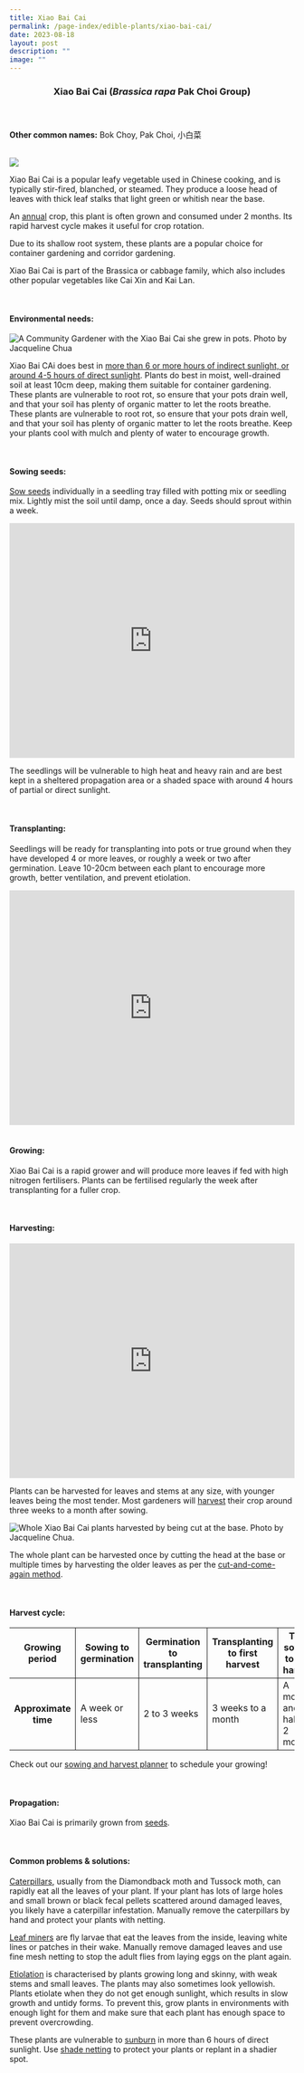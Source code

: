 ```yaml
---
title: Xiao Bai Cai
permalink: /page-index/edible-plants/xiao-bai-cai/
date: 2023-08-18
layout: post
description: ""
image: ""
---
```

<header> 
	<h3>Xiao Bai Cai (<em>Brassica rapa</em> Pak Choi Group)</h3> 
</header> 
 
<section> 
	<p><strong>Other common names:</strong> Bok Choy, Pak Choi, 小白菜</p> 
	<br> 
</section> 
 
<section> 
	<img src="/images/Plants/XiaoBaiCai_JacChua%20(1).jpg"> 
	<p>Xiao Bai Cai is a popular leafy vegetable used in Chinese cooking, and is typically stir-fired, blanched, or steamed. They produce a loose head of leaves with thick leaf stalks that light green or whitish near the base.</p>
	<p>An <a href="/learn-more-about-gardening/glossary/#a">annual</a> crop, this plant is often grown and consumed under 2 months. Its rapid harvest cycle makes it useful for crop rotation.</p>
	<p>Due to its shallow root system, these plants are a popular choice for container gardening and corridor gardening.</p>
	<p>Xiao Bai Cai is part of the Brassica or cabbage family, which also includes other popular vegetables like Cai Xin and Kai Lan.</p>
  <br> 
</section> 
 
<section> 
  <h4>Environmental needs:</h4> 
		<img title="A Community Gardener with the Xiao Bai Cai she grew in pots. Photo by Jacqueline Chua" src="/images/Gardeners/Harvesting%20(12).jpg">
		<p> Xiao Bai CAi does best in <a href="/page-index/horticulture-techniques/gauging-light/">more than 6 or more hours of indirect sunlight, or around 4-5 hours of direct sunlight</a>. Plants do best in moist, well-drained soil at least 10cm deep, making them suitable for container gardening. These plants are vulnerable to root rot, so ensure that your pots drain well, and that your soil has plenty of organic matter to let the roots breathe. These plants are vulnerable to root rot, so ensure that your pots drain well, and that your soil has plenty of organic matter to let the roots breathe. Keep your plants cool with mulch and plenty of water to encourage growth.</p> 
	<br> 
</section> 
 
<section> 
  <h4>Sowing seeds:</h4> 
		<p><a href="https://staging.dmhtu0pi4p9u7.amplifyapp.com/page-index/horticulture-techniques/propagatingseed/">Sow seeds</a> individually in a seedling tray filled with potting mix or seedling mix. Lightly mist the soil until damp, once a day. Seeds should sprout within a week.</p> 
		<iframe width="100%" height="415" src="https://www.youtube.com/embed/x7J87wY7U6s" title="YouTube video player" frameborder="0" allow="accelerometer; autoplay; clipboard-write; encrypted-media; gyroscope; picture-in-picture; web-share" allowfullscreen=""></iframe>	<br>
		<p>The seedlings will be vulnerable to high heat and heavy rain and are best kept in a sheltered propagation area or a shaded space with around 4 hours of partial or direct sunlight.</p>
	<br> 
</section> 
 
<section> 
  <h4>Transplanting:</h4> 
		<p>Seedlings will be ready for transplanting into pots or true ground when they have developed 4 or more leaves, or roughly a week or two after germination. Leave 10-20cm between each plant to encourage more growth, better ventilation, and prevent etiolation.</p> 
		<iframe allowfullscreen="" allow="accelerometer; autoplay; clipboard-write; encrypted-media; gyroscope; picture-in-picture; web-share" frameborder="0" title="YouTube video player" src="https://www.youtube.com/embed/lItBHYjyrKg" height="415" width="100%"></iframe><br>
	<br>
</section>
 
<section> 
  <h4>Growing:</h4> 
		<p>Xiao Bai Cai is a rapid grower and will produce more leaves if fed with high nitrogen fertilisers. Plants can be fertilised regularly the week after transplanting for a fuller crop.</p> 
	<br> 
</section> 
 
<section> 
  <h4>Harvesting:</h4> 
			<iframe allowfullscreen="" allow="accelerometer; autoplay; clipboard-write; encrypted-media; gyroscope; picture-in-picture; web-share" frameborder="0" title="YouTube video player" src="https://www.youtube.com/embed/f_Uoug7ZSeg" height="415" width="100%"></iframe><br>
		<p>Plants can be harvested for leaves and stems at any size, with younger leaves being the most tender. Most gardeners will <a href="/page-index/horticulture-techniques/harvesting-hygiene/">harvest</a> their crop around three weeks to a month after sowing.</p> 
		<img title="Whole Xiao Bai Cai plants harvested by being cut at the base. Photo by Jacqueline Chua." src="/images/Horti%20techniques/HarvestingVeg_JacChua.jpg">
	<p>The whole plant can be harvested once by cutting the head at the base or multiple times by harvesting the older leaves as per the <a href="https://staging.dmhtu0pi4p9u7.amplifyapp.com/page-index/horticulture-techniques/cut-and-come-again/">cut-and-come-again method</a>.</p> 
	<br>
</section> 
 
<section> 
	<h4>Harvest cycle:</h4> 
  <table> 
    <thead> 
      <tr> 
        <th style="border-bottom:0px; border-right:solid 1px;">Growing period</th> 
        <th style="border-bottom:0px; border-right:solid 1px;">Sowing to germination</th> 
        <th style="border-bottom:0px; border-right:solid 1px;">Germination to transplanting</th> 
        <th style="border-bottom:0px; border-right:solid 1px;">Transplanting to first harvest</th> 
        <th style="border-bottom:0px; border-left:solid 1px;">Total sowing to first harvest</th> 
      </tr> 
    </thead> 
    <tbody> 
      <tr> 
        <th style="border-right:solid 1px;">Approximate time</th> 
        <td style="border-right:solid 1px;">A week or less</td> 
        <td style="border-right:solid 1px;">2 to 3 weeks</td> 
        <td style="border-right:solid 1px;">3 weeks to a month</td> 
        <td style="border-left:solid 1px;">A month and a half to 2 months</td> 
      </tr> 
    </tbody> 
  </table> 
		 <p>Check out our&nbsp;<a href="https://staging.dmhtu0pi4p9u7.amplifyapp.com/digital-tools/sowing-planner/">sowing and harvest planner</a>&nbsp;to schedule your growing!</p> 
	<br> 
</section> 
 
<section> 
  <h4>Propagation:</h4> 
		<p>Xiao Bai Cai is primarily grown from <a href="https://staging.dmhtu0pi4p9u7.amplifyapp.com/page-index/horticulture-techniques/propagatingseed/">seeds</a>.</p> 
	<br> 
</section> 
 
<section> 
  <h4>Common problems &amp; solutions:</h4> 
	<p><a href="https://staging.dmhtu0pi4p9u7.amplifyapp.com/page-index/pests/caterpillars/">Caterpillars</a>, usually from the Diamondback moth and Tussock moth, can rapidly eat all the leaves of your plant. If your plant has lots of large holes and small brown or black fecal pellets scattered around damaged leaves, you likely have a caterpillar infestation. Manually remove the caterpillars by hand and protect your plants with netting.</p>
	<p><a href="https://staging.dmhtu0pi4p9u7.amplifyapp.com/page-index/pests/leaf-miner/">Leaf miners</a> are fly larvae that eat the leaves from the inside, leaving white lines or patches in their wake. Manually remove damaged leaves and use fine mesh netting to stop the adult flies from laying eggs on the plant again.</p>
	<p><a href="/page-index/plant-problems/etiolation/">Etiolation</a> is characterised by plants growing long and skinny, with weak stems and small leaves. The plants may also sometimes look yellowish. Plants etiolate when they do not get enough sunlight, which results in slow growth and untidy forms. To prevent this, grow plants in environments with enough light for them and make sure that each plant has enough space to prevent overcrowding.</p>
	<p>These plants are vulnerable to <a href="/page-index/plant-problems/sunburn/">sunburn</a> in more than 6 hours of direct sunlight. Use <a href="/page-index/hardscapes/netting/">shade netting</a> to protect your plants or replant in a shadier spot.</p>
	<br> 
</section>